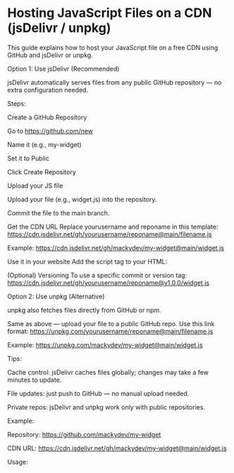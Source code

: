 # Hosting JavaScript Files on a CDN (jsDelivr / unpkg)

This guide explains how to host your JavaScript file on a free CDN using GitHub and jsDelivr or unpkg.

Option 1: Use jsDelivr (Recommended)

jsDelivr automatically serves files from any public GitHub repository — no extra configuration needed.

Steps:

Create a GitHub Repository

Go to https://github.com/new

Name it (e.g., my-widget)

Set it to Public

Click Create Repository

Upload your JS file

Upload your file (e.g., widget.js) into the repository.

Commit the file to the main branch.

Get the CDN URL
Replace yourusername and reponame in this template:
https://cdn.jsdelivr.net/gh/yourusername/reponame@main/filename.js

Example:
https://cdn.jsdelivr.net/gh/mackydev/my-widget@main/widget.js

Use it in your website
Add the script tag to your HTML:

<script src="https://cdn.jsdelivr.net/gh/mackydev/my-widget@main/widget.js"></script>

(Optional) Versioning
To use a specific commit or version tag:
https://cdn.jsdelivr.net/gh/yourusername/reponame@v1.0.0/widget.js

Option 2: Use unpkg (Alternative)

unpkg also fetches files directly from GitHub or npm.

Same as above — upload your file to a public GitHub repo.
Use this link format:
https://unpkg.com/yourusername/reponame@main/filename.js

Example:
https://unpkg.com/mackydev/my-widget@main/widget.js

Tips:

Cache control: jsDelivr caches files globally; changes may take a few minutes to update.

File updates: just push to GitHub — no manual upload needed.

Private repos: jsDelivr and unpkg work only with public repositories.

Example:

Repository:
https://github.com/mackydev/my-widget

CDN URL:
https://cdn.jsdelivr.net/gh/mackydev/my-widget@main/widget.js

Usage:

<script src="https://cdn.jsdelivr.net/gh/mackydev/my-widget@main/widget.js"></script>
